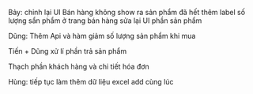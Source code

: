 Bảy:
	chỉnh lại UI
	Bán hàng không show ra sản phẩm đã hết
	thêm label số lượng sẩn phẩm ở trang bán hàng
	sửa lại UI phần sản phẩm
	
Dũng:
	Thêm Api và hàm giảm số lượng sản phẩm khi mua
	

Tiến + Dũng
	xử lí phần trả sản phẩm
	
Thạch
	phần khách hàng và chi tiết hóa đơn
	
Hùng:
	tiếp tục làm thêm dữ liệu excel add cùng lúc
